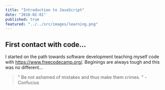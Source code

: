 ```yaml
---
title: "Introduction to JavaScript"
date: "2018-02-01"
published: true
featured: "../../src/images/learning.png"
---
```


## First contact with code...

I started on the path towards software development teaching myself code with https://www.freecodecamp.org/. Beginings are always tough and this was  no different...


> " Be not ashamed of mistakes and thus make them crimes. " - Confucius 